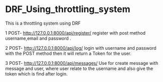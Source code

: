 # DRF_Using_throttling_system
This is a throttling system using DRF

1  POST-    http://127.0.0.1:8000/api/register/      register with post method username,email and password .

2  POST-    http://127.0.0.1:8000/api/log/         login with username and password with the POST method then it will return a Token for the user.

3  POST-    http://127.0.0.1:8000/api/messages/         Use for create message with message and user, where user relate to the username and also give the token which is find after login.

